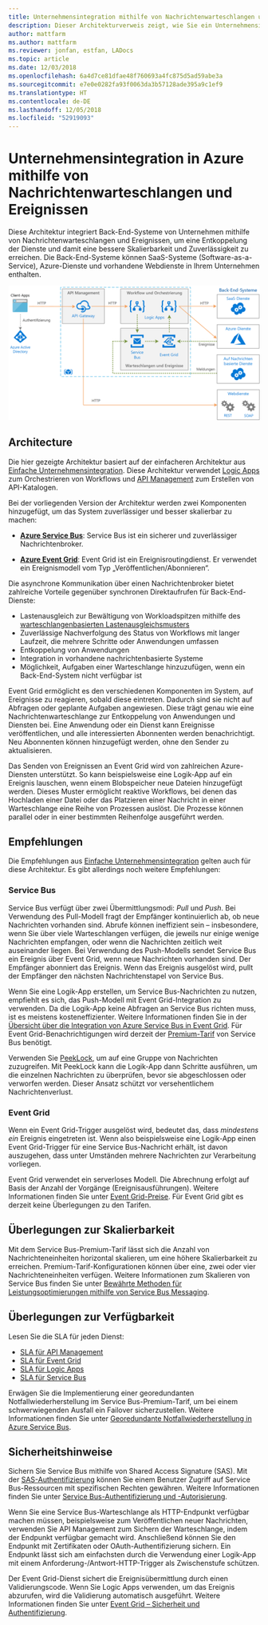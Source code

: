 ```yaml
---
title: Unternehmensintegration mithilfe von Nachrichtenwarteschlangen und Ereignissen – Azure Integration Services
description: Dieser Architekturverweis zeigt, wie Sie ein Unternehmensintegrationsmuster in Azure Logic Apps, Azure API Management, Azure Service Bus und Azure Event Grid implementieren.
author: mattfarm
ms.author: mattfarm
ms.reviewer: jonfan, estfan, LADocs
ms.topic: article
ms.date: 12/03/2018
ms.openlocfilehash: 6a4d7ce81dfae48f760693a4fc875d5ad59abe3a
ms.sourcegitcommit: e7e0e0282fa93f0063da3b57128ade395a9c1ef9
ms.translationtype: HT
ms.contentlocale: de-DE
ms.lasthandoff: 12/05/2018
ms.locfileid: "52919093"
---
```

# <a name="enterprise-integration-on-azure-using-message-queues-and-events"></a>Unternehmensintegration in Azure mithilfe von Nachrichtenwarteschlangen und Ereignissen

Diese Architektur integriert Back-End-Systeme von Unternehmen mithilfe von Nachrichtenwarteschlangen und Ereignissen, um eine Entkoppelung der Dienste und damit eine bessere Skalierbarkeit und Zuverlässigkeit zu erreichen. Die Back-End-Systeme können SaaS-Systeme (Software-as-a-Service), Azure-Dienste und vorhandene Webdienste in Ihrem Unternehmen enthalten.

![Architekturdiagramm – Unternehmensintegration mit Warteschlangen und Ereignissen](./_images/enterprise-integration-queues-events.png)

## <a name="architecture"></a>Architecture

Die hier gezeigte Architektur basiert auf der einfacheren Architektur aus [Einfache Unternehmensintegration][basic-enterprise-integration]. Diese Architektur verwendet [Logic Apps][logic-apps] zum Orchestrieren von Workflows und [API Management][apim] zum Erstellen von API-Katalogen.

Bei der vorliegenden Version der Architektur werden zwei Komponenten hinzugefügt, um das System zuverlässiger und besser skalierbar zu machen:

- **[Azure Service Bus][service-bus]**: Service Bus ist ein sicherer und zuverlässiger Nachrichtenbroker.  

- **[Azure Event Grid][event-grid]**: Event Grid ist ein Ereignisroutingdienst. Er verwendet ein Ereignismodell vom Typ „Veröffentlichen/Abonnieren“.

Die asynchrone Kommunikation über einen Nachrichtenbroker bietet zahlreiche Vorteile gegenüber synchronen Direktaufrufen für Back-End-Dienste:

- Lastenausgleich zur Bewältigung von Workloadspitzen mithilfe des [warteschlangenbasierten Lastenausgleichsmusters](../../patterns/queue-based-load-leveling.md)
- Zuverlässige Nachverfolgung des Status von Workflows mit langer Laufzeit, die mehrere Schritte oder Anwendungen umfassen
- Entkoppelung von Anwendungen
- Integration in vorhandene nachrichtenbasierte Systeme
- Möglichkeit, Aufgaben einer Warteschlange hinzuzufügen, wenn ein Back-End-System nicht verfügbar ist

Event Grid ermöglicht es den verschiedenen Komponenten im System, auf Ereignisse zu reagieren, sobald diese eintreten. Dadurch sind sie nicht auf Abfragen oder geplante Aufgaben angewiesen. Diese trägt genau wie eine Nachrichtenwarteschlange zur Entkoppelung von Anwendungen und Diensten bei. Eine Anwendung oder ein Dienst kann Ereignisse veröffentlichen, und alle interessierten Abonnenten werden benachrichtigt. Neu Abonnenten können hinzugefügt werden, ohne den Sender zu aktualisieren.

Das Senden von Ereignissen an Event Grid wird von zahlreichen Azure-Diensten unterstützt. So kann beispielsweise eine Logik-App auf ein Ereignis lauschen, wenn einem Blobspeicher neue Dateien hinzugefügt werden. Dieses Muster ermöglicht reaktive Workflows, bei denen das Hochladen einer Datei oder das Platzieren einer Nachricht in einer Warteschlange eine Reihe von Prozessen auslöst. Die Prozesse können parallel oder in einer bestimmten Reihenfolge ausgeführt werden. 

## <a name="recommendations"></a>Empfehlungen

Die Empfehlungen aus [Einfache Unternehmensintegration][basic-enterprise-integration] gelten auch für diese Architektur. Es gibt allerdings noch weitere Empfehlungen:

### <a name="service-bus"></a>Service Bus 

Service Bus verfügt über zwei Übermittlungsmodi: *Pull* und *Push*. Bei Verwendung des Pull-Modell fragt der Empfänger kontinuierlich ab, ob neue Nachrichten vorhanden sind. Abrufe können ineffizient sein – insbesondere, wenn Sie über viele Warteschlangen verfügen, die jeweils nur einige wenige Nachrichten empfangen, oder wenn die Nachrichten zeitlich weit auseinander liegen. Bei Verwendung des Push-Modells sendet Service Bus ein Ereignis über Event Grid, wenn neue Nachrichten vorhanden sind. Der Empfänger abonniert das Ereignis. Wenn das Ereignis ausgelöst wird, pullt der Empfänger den nächsten Nachrichtenstapel von Service Bus. 

Wenn Sie eine Logik-App erstellen, um Service Bus-Nachrichten zu nutzen, empfiehlt es sich, das Push-Modell mit Event Grid-Integration zu verwenden. Da die Logik-App keine Abfragen an Service Bus richten muss, ist es meistens kosteneffizienter. Weitere Informationen finden Sie in der [Übersicht über die Integration von Azure Service Bus in Event Grid](/azure/service-bus-messaging/service-bus-to-event-grid-integration-concept). Für Event Grid-Benachrichtigungen wird derzeit der [Premium-Tarif](https://azure.microsoft.com/pricing/details/service-bus/) von Service Bus benötigt.

Verwenden Sie [PeekLock](/azure/service-bus-messaging/service-bus-messaging-overview#queues), um auf eine Gruppe von Nachrichten zuzugreifen. Mit PeekLock kann die Logik-App dann Schritte ausführen, um die einzelnen Nachrichten zu überprüfen, bevor sie abgeschlossen oder verworfen werden. Dieser Ansatz schützt vor versehentlichem Nachrichtenverlust.

### <a name="event-grid"></a>Event Grid 

Wenn ein Event Grid-Trigger ausgelöst wird, bedeutet das, dass *mindestens ein* Ereignis eingetreten ist. Wenn also beispielsweise eine Logik-App einen Event Grid-Trigger für eine Service Bus-Nachricht erhält, ist davon auszugehen, dass unter Umständen mehrere Nachrichten zur Verarbeitung vorliegen.

Event Grid verwendet ein serverloses Modell. Die Abrechnung erfolgt auf Basis der Anzahl der Vorgänge (Ereignisausführungen). Weitere Informationen finden Sie unter [Event Grid-Preise](https://azure.microsoft.com/pricing/details/event-grid/). Für Event Grid gibt es derzeit keine Überlegungen zu den Tarifen.

## <a name="scalability-considerations"></a>Überlegungen zur Skalierbarkeit

Mit dem Service Bus-Premium-Tarif lässt sich die Anzahl von Nachrichteneinheiten horizontal skalieren, um eine höhere Skalierbarkeit zu erreichen. Premium-Tarif-Konfigurationen können über eine, zwei oder vier Nachrichteneinheiten verfügen. Weitere Informationen zum Skalieren von Service Bus finden Sie unter [Bewährte Methoden für Leistungsoptimierungen mithilfe von Service Bus Messaging](/azure/service-bus-messaging/service-bus-performance-improvements).

## <a name="availability-considerations"></a>Überlegungen zur Verfügbarkeit

Lesen Sie die SLA für jeden Dienst:

- [SLA für API Management][apim-sla]
- [SLA für Event Grid][event-grid-sla]
- [SLA für Logic Apps][logic-apps-sla]
- [SLA für Service Bus][sb-sla]

Erwägen Sie die Implementierung einer georedundanten Notfallwiederherstellung im Service Bus-Premium-Tarif, um bei einem schwerwiegenden Ausfall ein Failover sicherzustellen. Weitere Informationen finden Sie unter [Georedundante Notfallwiederherstellung in Azure Service Bus](/azure/service-bus-messaging/service-bus-geo-dr).

## <a name="security-considerations"></a>Sicherheitshinweise

Sichern Sie Service Bus mithilfe von Shared Access Signature (SAS). Mit der [SAS-Authentifizierung](/azure/service-bus-messaging/service-bus-sas) können Sie einem Benutzer Zugriff auf Service Bus-Ressourcen mit spezifischen Rechten gewähren. Weitere Informationen finden Sie unter [Service Bus-Authentifizierung und -Autorisierung](/azure/service-bus-messaging/service-bus-authentication-and-authorization).

Wenn Sie eine Service Bus-Warteschlange als HTTP-Endpunkt verfügbar machen müssen, beispielsweise zum Veröffentlichen neuer Nachrichten, verwenden Sie API Management zum Sichern der Warteschlange, indem der Endpunkt verfügbar gemacht wird. Anschließend können Sie den Endpunkt mit Zertifikaten oder OAuth-Authentifizierung sichern. Ein Endpunkt lässt sich am einfachsten durch die Verwendung einer Logik-App mit einem Anforderung-/Antwort-HTTP-Trigger als Zwischenstufe schützen.

Der Event Grid-Dienst sichert die Ereignisübermittlung durch einen Validierungscode. Wenn Sie Logic Apps verwenden, um das Ereignis abzurufen, wird die Validierung automatisch ausgeführt. Weitere Informationen finden Sie unter [Event Grid – Sicherheit und Authentifizierung](/azure/event-grid/security-authentication).


[apim]: /azure/api-management
[apim-sla]: https://azure.microsoft.com/support/legal/sla/api-management/
[event-grid]: /azure/event-grid/
[event-grid-sla]: https://azure.microsoft.com/support/legal/sla/event-grid
[logic-apps]: /azure/logic-apps/logic-apps-overview
[logic-apps-sla]: https://azure.microsoft.com/support/legal/sla/logic-apps
[sb-sla]: https://azure.microsoft.com/support/legal/sla/service-bus/
[service-bus]: /azure/service-bus-messaging/
[basic-enterprise-integration]: ./basic-enterprise-integration.md